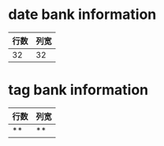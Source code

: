 # date bank  information
|行数|列宽|
| ---- | ---- |
|32|32|

# tag bank information
|行数|列宽|
| ---- | ---- |
|**|**|
